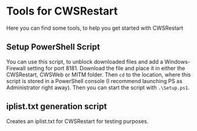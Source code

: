 # Tools for CWSRestart
Here you can find some tools, to help you get started with CWSRestart

## Setup PowerShell Script
You can use this script, to unblock downloaded files and add a Windows-Firewall setting for port 8181. Download the file and place it in either the CWSRestart, CWSWeb or MITM folder. Then `cd` to the location, where this script is stored in a PowerShell console (I recommend launching PS as Administrator right away). Then you can start the script with `.\Setup.ps1`.

## iplist.txt generation script
Creates an iplist.txt for CWSRestart for testing purposes.